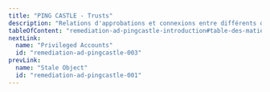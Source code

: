 ```yaml
---
title: "PING CASTLE - Trusts"
description: "Relations d'approbations et connexions entre différents domaines et/ou forêts"
tableOfContent: "remediation-ad-pingcastle-introduction#table-des-matières"
nextLink:
  name: "Privileged Accounts"
  id: "remediation-ad-pingcastle-003"
prevLink:
  name: "Stale Object"
  id: "remediation-ad-pingcastle-001"
---
```


